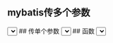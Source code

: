 ## mybatis传多个参数
<select id="GetListXXX"  resultType="XXXbean" >
  SELECT * from table where a=#{0} and b= #{1}
</select>
## 传单个参数
<select id="GetListXXX" parameterType="xxxbean" resultType="XXXbean" >
  SELECT * from table where a=#{paramname}
</select>
## 函数
<select id="" statementType="CALLABLE" parameterType="xxxbean" resultType="xxxbean" >
  {call functionname(
    #{param1,javaType=int,jdbcType=INTEGER},
    #{param1,javaType=String,jdbcType=VARCHAR},
    #{param1,javaType=double,jdbcType=DECIMAL},
    #{param1,javaType=boolean,jdbcType=BOOLEAN},
    #{item.getaction,javaType=String,jdbcType=VARCHAR}

    #{search.search,javaType=String,jdbcType=VARCHAR},
    #{search.start,javaType=int,jdbcType=INTEGER},
    #{search.end,javaType=int,jdbcType=INTEGER},
    #{search.total,javaType=int,jdbcType=INTEGER,mode=OUT},
    #{search.userid,javaType=String,jdbcType=VARCHAR},
    #{search.getaction,javaType=String,jdbcType=VARCHAR}
  )}
</select>